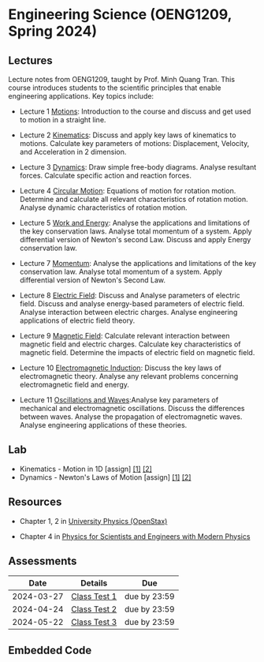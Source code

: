 # Engineering Science (OENG1209, Spring 2024)

## Lectures

Lecture notes from OENG1209, taught by Prof. Minh Quang Tran. This course introduces students to the scientific principles that enable engineering applications. Key topics include:

* Lecture 1 [Motions](./w1-motion1d.md): Introduction to the course and discuss and get used to motion in a straight line.

* Lecture 2 [Kinematics](./w2-motion2d.md): Discuss and apply key laws of kinematics to motions. Calculate key parameters of motions: Displacement, Velocity, and Acceleration in 2 dimension.

* Lecture 3 [Dynamics](./w3-dynamics.md): Draw simple free-body diagrams. Analyse resultant forces. Calculate specific action and reaction forces.

* Lecture 4 [Circular Motion](./w4-circular.md): Equations of motion for rotation motion. Determine and calculate all relevant characteristics of rotation motion. Analyse dynamic characteristics of rotation motion.

* Lecture 5 [Work and Energy](./w5-work.md): Analyse the applications and limitations of the key conservation laws. Analyse total momentum of a system. Apply differential version of Newton's second Law. Discuss and apply Energy conservation law.

* Lecture 7 [Momentum](./w7-momentum.md): Analyse the applications and limitations of the key conservation law. Analyse total momentum of a system. Apply differential version of Newton's Second Law.

* Lecture 8 [Electric Field](electric.md): Discuss and Analyse parameters of electric field. Discuss and analyse energy-based parameters of electric field. Analyse interaction between electric charges. Analyse engineering applications of electric field theory.

* Lecture 9 [Magnetic Field](magnetic.md): Calculate relevant interaction between magnetic field and electric charges. Calculate key characteristics of magnetic field. Determine the impacts of electric field on magnetic field.

* Lecture 10 [Electromagnetic Induction](electromagnetic.md): Discuss the key laws of electromagnetic theory. Analyse any relevant problems concerning electromagnetic field and energy.

* Lecture 11 [Oscillations and Waves](oscillations.md):Analyse key parameters of mechanical and electromagnetic oscillations. Discuss the differences between waves. Analyse the propagation of electromagnetic waves. Analyse engineering applications of these theories.


## Lab

* Kinematics - Motion in 1D \[assign\] [[1]](https://mega.nz/file/yCogBBJK#jdrRs7GpS_5rDYSjG8AOWtA-YFueTtdfPyohmByOmd0) [[2]](https://mega.nz/file/Hf4TWYoK#G7NlMUTmVPqxZqqnuAeD_ts8t5Hs9XlFZfpVPOp7Fu4)
* Dynamics - Newton's Laws of Motion \[assign\] [[1]](https://mega.nz/file/KPgmSRKR#h3xvo33fyEYLXGjty5jDsQZNJi9TbEafDYEO7hrZ5wU) [[2]](https://mega.nz/file/6eZkkDjK#2PZRUROtz5ByElMDxuNRk0jmCNNT77cnnIXy2Y4jPd4)

## Resources

* Chapter 1, 2 in [University Physics (OpenStax)](https://openstax.org/books/university-physics-volume-1/pages/1-introduction)

* Chapter 4 in [Physics for Scientists and Engineers with Modern Physics](https://mega.nz/file/PXZWyTyD#p8mhzYLlFb0CkpF5VavrTKcvue1cGq3QzMREXYjrtlc)

## Assessments
|  Date      |    Details       |  Due   	|
| ------------- |-------------  | ------- |
|    2024-03-27    |     [Class Test 1](https://rmit.instructure.com/courses/135775/assignments/925208)         | due by 23:59       |
|    2024-04-24    |     [Class Test 2](https://rmit.instructure.com/courses/135775/assignments/925209)         | due by 23:59       |
|    2024-05-22    |     [Class Test 3](https://rmit.instructure.com/courses/135775/assignments/925210)         | due by 23:59       |

## Embedded Code

```python:./graph.py

```
